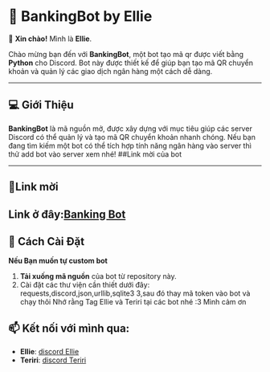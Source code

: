 # 🌟 BankingBot by Ellie

👋 **Xin chào!** Mình là **Ellie**.

Chào mừng bạn đến với **BankingBot**, một bot tạo mã qr được viết bằng **Python** cho Discord. Bot này được thiết kế để giúp bạn tạo mã QR chuyển khoản và quản lý các giao dịch ngân hàng một cách dễ dàng.

---

## 💻 **Giới Thiệu**

**BankingBot** là mã nguồn mở, được xây dựng với mục tiêu giúp các server Discord có thể quản lý và tạo mã QR chuyển khoản nhanh chóng. Nếu bạn đang tìm kiếm một bot có thể tích hợp tính năng ngân hàng vào server thì thử add bot vào server xem nhé!
##Link mời của bot

---
## 🔗**Link mời** 

**Link ở đây**:[Banking Bot](https://ptb.discord.com/oauth2/authorize?client_id=1279099748028256256)
---
## 🔧 **Cách Cài Đặt**
**Nếu Bạn muốn tự custom bot**
1. **Tải xuống mã nguồn** của bot từ repository này.
2. Cài đặt các thư viện cần thiết dưới đây:
requests,discord,json,urllib,sqlite3
3,sau đó thay mã token vào bot và chạy thôi
Nhớ rằng Tag Ellie và Teriri tại các bot nhé :3 Mình cảm ơn

## 📫 Kết nối với mình qua:
- **Ellie**: [discord Ellie](https://discord.com/users/1002018505601863730)
- **Teriri**: [discord Teriri](https://discord.com/users/1244089772964843560)
